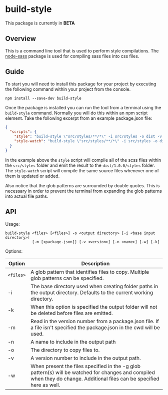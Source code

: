 # build-style

This package is currently in **BETA**

## Overview
This is a command line tool that is used to perform style compilations.
The [node-sass](https://www.npmjs.com/package/node-sass) package is used for compiling sass files into css files.

## Guide

To start you will need to install this package for your project by executing the following command within your project from the console.

```
npm install --save-dev build-style
``` 
Once the package is installed you can run the tool from a terminal using the `build-style` command.  Normally you will
do this within an npm script element.  Take the following excerpt from an example package.json file:

```JSON
{
  "scripts": {
    "style": "build-style \"src/styles/**/*\" -i src/styles -o dist -v 1.0.0 -n styles",
    "style-watch": "build-style \"src/styles/**/*\" -i src/styles -o dist -v 1.0.0 -n styles -w",
  }
}
```

In the example above the `style` script will compile all of the scss files within the `src/styles` folder and emit the result to
the `dist/1.0.0/styles` folder.
The `style-watch` script will compile the same source files whenever one of them is updated or added.

Also notice that the glob patterns are surrounded by double quotes.  This is necessary in order to prevent the terminal from expanding
the glob patterns into actual file paths.

## API

Usage:
```
build-style <files> [<files>] -o <output directory> [-i <base input directory>]
            [-m [<package.json]] [-v <version>] [-n <name>] [-w] [-k]
```
Options:

| Option | Description |
| ---    | ---         |
| `<files>` | A glob pattern that identifies files to copy.  Multiple glob patterns can be specified. |
| -i     | The base directory used when creating folder paths in the output directory.  Defaults to the current working directory. |
| -k     | When this option is specified the output folder will not be deleted before files are emitted. |
| -m     | Read in the version number from a package.json file.  If a file isn't specified the package.json in the cwd will be used. |
| -n     | A name to include in the output path |
| -o     | The directory to copy files to. |
| -v     | A version number to include in the output path. |
| -w     | When present the files specified in the -g glob pattern(s) will be watched for changes and compiled when they do change.  Additional files can be specified here as well. | 